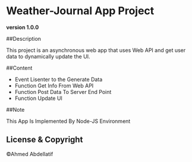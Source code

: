 # Weather-Journal App Project
**version 1.0.0**

##Description

This project is an asynchronous web app that uses Web API and get user data to dynamically update the UI. 

##Content
* Event Lisenter to the Generate Data
* Function Get Info From Web API
* Function Post Data To Server End Point
* Function Update UI 

##Note 

This App Is Implemented By Node-JS Environment 


## License & Copyright
©Ahmed Abdellatif
